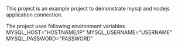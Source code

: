 This project is an example project to demonstrate mysql and nodejs application connection.

The project uses following environment variables
MYSQL_HOST="HOSTNAME/IP"
MYSQL_USERNAME="USERNAME"
MYSQL_PASSWORD="PASSWORD"